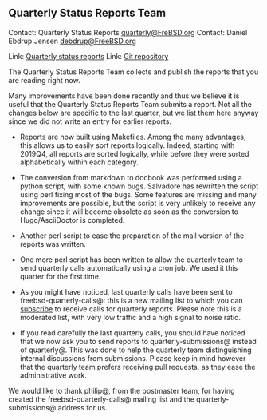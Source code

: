 ## Quarterly Status Reports Team ##

Contact: Quarterly Status Reports <quarterly@FreBSD.org>
Contact: Daniel Ebdrup Jensen <debdrup@FreeBSD.org>

Link: [Quarterly status reports](https://www.freebsd.org/news/status/)
Link: [Git repository](https://github.com/freebsd/freebsd-quarterly)

The Quarterly Status Reports Team collects and publish the reports that you are
reading right now.

Many improvements have been done recently and thus we believe it is useful that
the Quarterly Status Reports Team submits a report. Not all the changes below
are specific to the last quarter, but we list them here anyway since we did not
write an entry for earlier reports.

- Reports are now built using Makefiles. Among the many advantages, this allows
  us to easily sort reports logically. Indeed, starting with 2019Q4, all reports
  are sorted logically, while before they were sorted alphabetically within each
  category.

- The conversion from markdown to docbook was performed using a python script,
  with some known bugs. Salvadore has rewritten the script using perl fixing
  most of the bugs. Some features are missing and many improvements are
  possible, but the script is very unlikely to receive any change since it will
  become obsolete as soon as the conversion to Hugo/AsciiDoctor is completed.

- Another perl script to ease the preparation of the mail version of the
  reports was written.

- One more perl script has been written to allow the quarterly team to send
  quarterly calls automatically using a cron job. We used it this quarter for
  the first time.

- As you might have noticed, last quarterly calls have been sent to
  freebsd-quarterly-calls@: this is a new mailing list to which you can
  [subscribe](https://lists.freebsd.org/mailman/listinfo/freebsd-quarterly-calls)
  to receive calls for quarterly reports. Please note this is a moderated list, 
  with very low traffic and a high signal to noise ratio.

- If you read carefully the last quarterly calls, you should have noticed that
  we now ask you to send reports to quarterly-submissions@ instead of
  quarterly@. This was done to help the quarterly team distinguishing internal
  discussions from submissions. Please keep in mind however that the quarterly
  team prefers receiving pull requests, as they ease the administrative work.

We would like to thank philip@, from the postmaster team, for having created the
freebsd-quarterly-calls@ mailing list and the quarterly-submissions@ address for
us.
